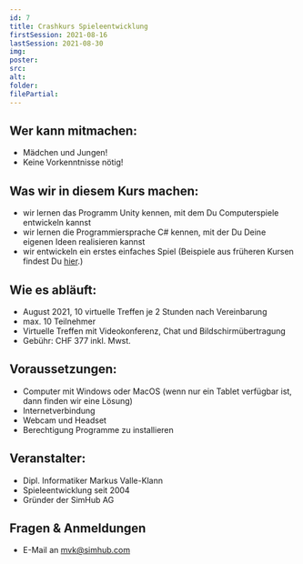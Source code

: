 ```yaml
---
id: 7
title: Crashkurs Spieleentwicklung
firstSession: 2021-08-16
lastSession: 2021-08-30
img:
poster: 
src: 
alt:
folder:
filePartial:
---
```

## Wer kann mitmachen:

* Mädchen und Jungen!
* Keine Vorkenntnisse nötig!

## Was wir in diesem Kurs machen:

* wir lernen das Programm Unity kennen, mit dem Du Computerspiele entwickeln kannst
* wir lernen die Programmiersprache C# kennen, mit der Du Deine eigenen Ideen realisieren kannst
* wir entwickeln ein erstes einfaches Spiel (Beispiele aus früheren Kursen findest Du [hier](/courses).)

## Wie es abläuft:

* August 2021, 10 virtuelle Treffen je 2 Stunden nach Vereinbarung
* max. 10 Teilnehmer
* Virtuelle Treffen mit Videokonferenz, Chat und Bildschirmübertragung
* Gebühr: CHF 377 inkl. Mwst.

## Voraussetzungen:

* Computer mit Windows oder MacOS (wenn nur ein Tablet verfügbar ist, dann finden wir eine Lösung)
* Internetverbindung
* Webcam und Headset
* Berechtigung Programme zu installieren

## Veranstalter:

* Dipl. Informatiker Markus Valle-Klann
* Spieleentwicklung seit 2004
* Gründer der SimHub AG

## Fragen & Anmeldungen

* E-Mail an mvk@simhub.com
